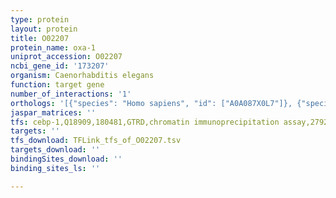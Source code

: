 ```yaml
---
type: protein
layout: protein
title: O02207
protein_name: oxa-1
uniprot_accession: O02207
ncbi_gene_id: '173207'
organism: Caenorhabditis elegans
function: target gene
number_of_interactions: '1'
orthologs: '[{"species": "Homo sapiens", "id": ["A0A087X0L7"]}, {"species": "Mus musculus", "id": ["<a href=\"/protein/q8bga9\">Q8BGA9</a>"]}, {"species": "Rattus norvegicus", "id": ["D3ZRH1"]}, {"species": "Drosophila melanogaster", "id": ["<a href=\"/protein/q9y171\">Q9Y171</a>"]}]'
jaspar_matrices: ''
tfs: cebp-1,Q18909,180481,GTRD,chromatin immunoprecipitation assay,27924024%5Buid%5D,No
targets: ''
tfs_download: TFLink_tfs_of_O02207.tsv
targets_download: ''
bindingSites_download: ''
binding_sites_ls: ''

---
```

